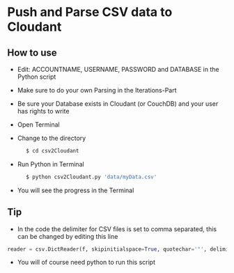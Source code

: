 # Push and Parse CSV data to Cloudant


## How to use
* Edit: ACCOUNTNAME, USERNAME, PASSWORD and DATABASE in the Python script

* Make sure to do your own Parsing in the Iterations-Part

* Be sure your Database exists in Cloudant (or CouchDB) and your user has rights to write

* Open Terminal

* Change to the directory
```bash
      $ cd csv2Cloudant
```

* Run Python in Terminal
```bash
      $ python csv2Cloudant.py 'data/myData.csv'
```

* You will see the progress in the Terminal

## Tip
* In the code the delimiter for CSV files is set to comma separated, this can be changed by editing this line

```python
reader = csv.DictReader(f, skipinitialspace=True, quotechar='"', delimiter=',')
```

* You will of course need python to run this script
